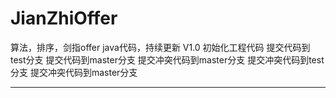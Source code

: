# JianZhiOffer

算法，排序，剑指offer java代码，持续更新
V1.0 初始化工程代码
提交代码到test分支
提交代码到master分支
提交冲突代码到master分支
提交冲突代码到test分支
提交冲突代码到master分支

-------